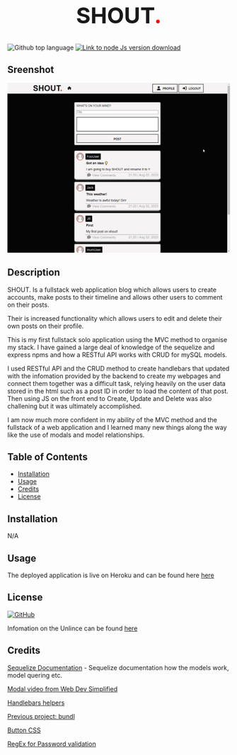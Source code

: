 <h1 style="font-size: 50px; text-align: center;">SHOUT<span style="color: red;">.</span></h1>

![Github top language](https://img.shields.io/github/languages/top/JackStockwell/shout.)
[![Link to node Js version download](https://img.shields.io/badge/heroku_deployment-purple)](https://shout-blog-2ca8a82d114a.herokuapp.com/)


## Sreenshot

![GIF of the website in action](/public/assets/screenshots/chrome_Cdst1OYYjn.gif)

## Description

SHOUT. Is a fullstack web application blog which allows users to create accounts, make posts to their timeline and allows other users to comment on their posts. 

Their is increased functionality which allows users to edit and delete their own posts on their profile.

This is my first fullstack solo application using the MVC method to organise my stack. I have gained a large deal of knowledge of the sequelize and express npms and how a RESTful API works with CRUD for mySQL models. 

I used RESTful API and the CRUD method to create handlebars that updated with the infomation provided by the backend to create my webpages and connect them together was a difficult task, relying heavily on the user data stored in the html such as a post ID in order to load the content of that post. Then using JS on the front end to Create, Update and Delete was also challening but it was ultimately accomplished.

I am now much more confident in my ability of the MVC method and the fullstack of a web application and I learned many new things along the way like the use of modals and model relationships.

## Table of Contents

- [Installation](#installation)
- [Usage](#usage)
- [Credits](#credits)
- [License](#license)


## Installation

N/A

## Usage

The deployed application is live on Heroku and can be found here [here](https://shout-blog-2ca8a82d114a.herokuapp.com/)

## License

[![GitHub](https://img.shields.io/github/license/JackStockwell/employee-tracker)](https://unlicense.org/)

Infomation on the Unlince can be found [here](https://unlicense.org/)

## Credits

[Sequelize Documentation](https://sequelize.org/docs/v6/core-concepts/model-querying-basics/) - Sequelize documentation how the models work, model quering etc.

[Modal video from Web Dev Simplified](https://www.youtube.com/watch?v=ywtkJkxJsdg)

[Handlebars helpers](https://handlebarsjs.com/guide/builtin-helpers.html)

[Previous project: bundl](https://github.com/JackStockwell/bundl)

[Button CSS](https://getcssscan.com/css-buttons-examples)

[RegEx for Password validation](https://regexr.com/3bfsi)

